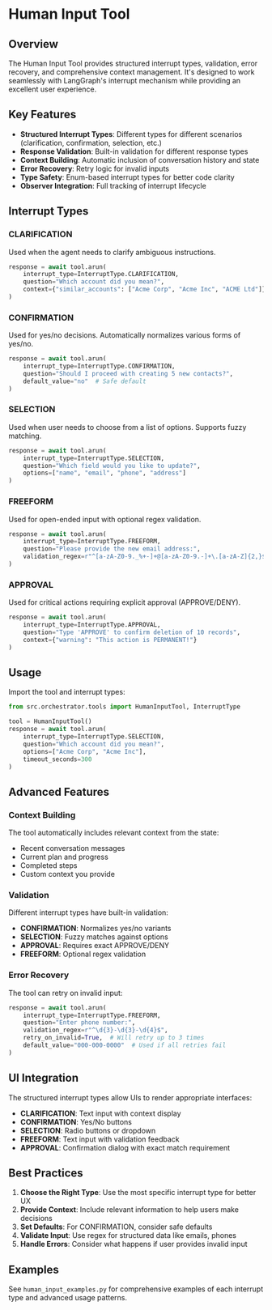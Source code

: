 # Human Input Tool

## Overview

The Human Input Tool provides structured interrupt types, validation, error recovery, and comprehensive context management. It's designed to work seamlessly with LangGraph's interrupt mechanism while providing an excellent user experience.

## Key Features

- **Structured Interrupt Types**: Different types for different scenarios (clarification, confirmation, selection, etc.)
- **Response Validation**: Built-in validation for different response types
- **Context Building**: Automatic inclusion of conversation history and state
- **Error Recovery**: Retry logic for invalid inputs
- **Type Safety**: Enum-based interrupt types for better code clarity
- **Observer Integration**: Full tracking of interrupt lifecycle

## Interrupt Types

### CLARIFICATION
Used when the agent needs to clarify ambiguous instructions.

```python
response = await tool.arun(
    interrupt_type=InterruptType.CLARIFICATION,
    question="Which account did you mean?",
    context={"similar_accounts": ["Acme Corp", "Acme Inc", "ACME Ltd"]}
)
```

### CONFIRMATION
Used for yes/no decisions. Automatically normalizes various forms of yes/no.

```python
response = await tool.arun(
    interrupt_type=InterruptType.CONFIRMATION,
    question="Should I proceed with creating 5 new contacts?",
    default_value="no"  # Safe default
)
```

### SELECTION
Used when user needs to choose from a list of options. Supports fuzzy matching.

```python
response = await tool.arun(
    interrupt_type=InterruptType.SELECTION,
    question="Which field would you like to update?",
    options=["name", "email", "phone", "address"]
)
```

### FREEFORM
Used for open-ended input with optional regex validation.

```python
response = await tool.arun(
    interrupt_type=InterruptType.FREEFORM,
    question="Please provide the new email address:",
    validation_regex=r"^[a-zA-Z0-9._%+-]+@[a-zA-Z0-9.-]+\.[a-zA-Z]{2,}$"
)
```

### APPROVAL
Used for critical actions requiring explicit approval (APPROVE/DENY).

```python
response = await tool.arun(
    interrupt_type=InterruptType.APPROVAL,
    question="Type 'APPROVE' to confirm deletion of 10 records",
    context={"warning": "This action is PERMANENT!"}
)
```

## Usage

Import the tool and interrupt types:

```python
from src.orchestrator.tools import HumanInputTool, InterruptType

tool = HumanInputTool()
response = await tool.arun(
    interrupt_type=InterruptType.SELECTION,
    question="Which account did you mean?",
    options=["Acme Corp", "Acme Inc"],
    timeout_seconds=300
)
```

## Advanced Features

### Context Building

The tool automatically includes relevant context from the state:

- Recent conversation messages
- Current plan and progress
- Completed steps
- Custom context you provide

### Validation

Different interrupt types have built-in validation:

- **CONFIRMATION**: Normalizes yes/no variants
- **SELECTION**: Fuzzy matches against options
- **APPROVAL**: Requires exact APPROVE/DENY
- **FREEFORM**: Optional regex validation

### Error Recovery

The tool can retry on invalid input:

```python
response = await tool.arun(
    interrupt_type=InterruptType.FREEFORM,
    question="Enter phone number:",
    validation_regex=r"^\d{3}-\d{3}-\d{4}$",
    retry_on_invalid=True,  # Will retry up to 3 times
    default_value="000-000-0000"  # Used if all retries fail
)
```

## UI Integration

The structured interrupt types allow UIs to render appropriate interfaces:

- **CLARIFICATION**: Text input with context display
- **CONFIRMATION**: Yes/No buttons
- **SELECTION**: Radio buttons or dropdown
- **FREEFORM**: Text input with validation feedback
- **APPROVAL**: Confirmation dialog with exact match requirement

## Best Practices

1. **Choose the Right Type**: Use the most specific interrupt type for better UX
2. **Provide Context**: Include relevant information to help users make decisions
3. **Set Defaults**: For CONFIRMATION, consider safe defaults
4. **Validate Input**: Use regex for structured data like emails, phones
5. **Handle Errors**: Consider what happens if user provides invalid input

## Examples

See `human_input_examples.py` for comprehensive examples of each interrupt type and advanced usage patterns.